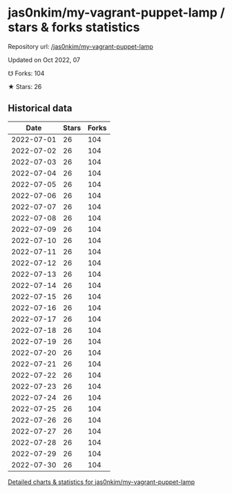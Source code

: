 # jas0nkim/my-vagrant-puppet-lamp / stars & forks statistics

Repository url: [/jas0nkim/my-vagrant-puppet-lamp](https://github.com/jas0nkim/my-vagrant-puppet-lamp)

Updated on Oct 2022, 07

☋ Forks: 104

★ Stars: 26

## Historical data
| Date | Stars | Forks |
|------|-------|-------|
| 2022-07-01 | 26 | 104 | 
| 2022-07-02 | 26 | 104 | 
| 2022-07-03 | 26 | 104 | 
| 2022-07-04 | 26 | 104 | 
| 2022-07-05 | 26 | 104 | 
| 2022-07-06 | 26 | 104 | 
| 2022-07-07 | 26 | 104 | 
| 2022-07-08 | 26 | 104 | 
| 2022-07-09 | 26 | 104 | 
| 2022-07-10 | 26 | 104 | 
| 2022-07-11 | 26 | 104 | 
| 2022-07-12 | 26 | 104 | 
| 2022-07-13 | 26 | 104 | 
| 2022-07-14 | 26 | 104 | 
| 2022-07-15 | 26 | 104 | 
| 2022-07-16 | 26 | 104 | 
| 2022-07-17 | 26 | 104 | 
| 2022-07-18 | 26 | 104 | 
| 2022-07-19 | 26 | 104 | 
| 2022-07-20 | 26 | 104 | 
| 2022-07-21 | 26 | 104 | 
| 2022-07-22 | 26 | 104 | 
| 2022-07-23 | 26 | 104 | 
| 2022-07-24 | 26 | 104 | 
| 2022-07-25 | 26 | 104 | 
| 2022-07-26 | 26 | 104 | 
| 2022-07-27 | 26 | 104 | 
| 2022-07-28 | 26 | 104 | 
| 2022-07-29 | 26 | 104 | 
| 2022-07-30 | 26 | 104 | 


[Detailed charts & statistics for jas0nkim/my-vagrant-puppet-lamp](https://reviewgithub.com/rep/jas0nkim/my-vagrant-puppet-lamp)
